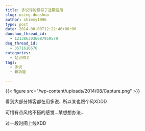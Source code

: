 ```yaml
---
title: 多说评论框将于近期启用
slug: using-duoshuo
author: shimmy1996
type: post
date: 2014-08-03T12:22:46+00:00
duoshuo_thread_id:
  - 1213863036087959579
dsq_thread_id:
  - 3571616676
categories:
  - 站点相关
tags:
  - 多说
  - 新功能

---
```

{{< figure src="/wp-content/uploads/2014/08/Capture.png" >}}

看到大部分博客都在用多说&#8230;所以某也跟个风XDDD

可惜有点风格不搭的感觉&#8230;某想想办法&#8230;

过一段时间上线XDD
